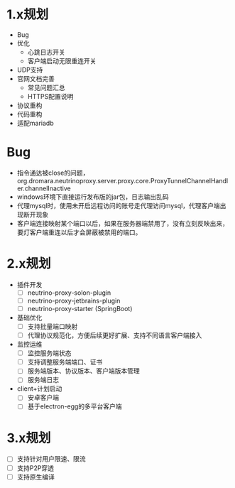 # 1.x规划
- Bug
- 优化
  - 心跳日志开关
  - 客户端启动无限重连开关
- UDP支持
- 官网文档完善
  - 常见问题汇总
  - HTTPS配置说明
- 协议重构
- 代码重构
- 适配mariadb

# Bug
- 指令通达被close的问题，org.dromara.neutrinoproxy.server.proxy.core.ProxyTunnelChannelHandler.channelInactive 
- windows环境下直接运行发布版的jar包，日志输出乱码
- 代理mysql时，使用未开启远程访问的账号走代理访问mysql，代理客户端出现断开现象
- 客户端连接映射某个端口以后，如果在服务器端禁用了，没有立刻反映出来，要灯客户端重连以后才会屏蔽被禁用的端口。

# 2.x规划
- 插件开发
  - [ ] neutrino-proxy-solon-plugin
  - [ ] neutrino-proxy-jetbrains-plugin
  - [ ] neutrino-proxy-starter (SpringBoot)
- 基础优化
  - [ ] 支持批量端口映射
  - [ ] 代理协议规范化，方便后续更好扩展、支持不同语言客户端接入
- 监控运维
  - [ ] 监控服务端状态
  - [ ] 支持调整服务端端口、证书
  - [ ] 服务端版本、协议版本、客户端版本管理
  - [ ] 服务端日志
- client+计划启动
  - [ ] 安卓客户端
  - [ ] 基于electron-egg的多平台客户端

# 3.x规划
- [ ] 支持针对用户限速、限流
- [ ] 支持P2P穿透
- [ ] 支持原生编译

